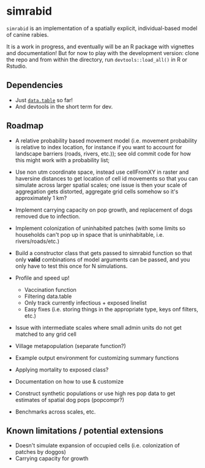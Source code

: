 
# simrabid

`simrabid` is an implementation of a spatially explicit, individual-based model of canine rabies.

It is a work in progress, and eventually will be an R package with vignettes and documentation! But for now to play with the 
development version: clone the repo and from within the directory, run `devtools::load_all()` in R or Rstudio.

## Dependencies

- Just [`data.table`](https://rdatatable.gitlab.io/data.table/) so far!
- And devtools in the short term for dev.

## Roadmap

- A relative probability based movement model (i.e. movement probability is relative 
  to index location, for instance if you want to account for landscape barriers (roads, rivers, etc.)); 
  see old commit code for how this might work with a probability list;

- Use non utm coordinate space, instead use cellFromXY in raster and haversine distances 
 to get location of cell id movements so that you can simulate across larger 
 spatial scales; one issue is then your scale of aggregation gets distorted, aggregate grid cells somehow
 so it's approximately 1 km?

- Implement carrying capacity on pop growth, and replacement of dogs removed due to infection.

- Implement colonization of uninhabited patches (with some limits so households can't pop up in space
  that is uninhabitable, i.e. rivers/roads/etc.)

- Build a constructor class that gets passed to simrabid function so that only **valid** combinations
  of model arguments can be passed, and you only have to test this once for N simulations. 

- Profile and speed up! 
  - Vaccination function
  - Filtering data.table
  - Only track currently infectious + exposed linelist
  - Easy fixes (i.e. storing things in the appropriate type, keys onf filters, etc.)

- Issue with intermediate scales where small admin units do not get matched to 
  any grid cell

- Village metapopulation (separate function?)

- Example output environment for customizing summary functions

- Applying mortality to exposed class?

- Documentation on how to use & customize

- Construct synthetic populations or use high res pop data to get estimates of spatial dog pops (popcompr?)

- Benchmarks across scales, etc.
## Known limitations / potential extensions
- Doesn't simulate expansion of occupied cells (i.e. colonization of patches by doggos)
- Carrying capacity for growth

